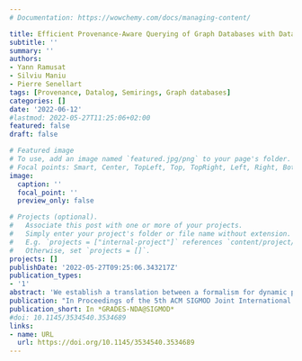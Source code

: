 ```yaml
---
# Documentation: https://wowchemy.com/docs/managing-content/

title: Efficient Provenance-Aware Querying of Graph Databases with Datalog
subtitle: ''
summary: ''
authors:
- Yann Ramusat
- Silviu Maniu
- Pierre Senellart
tags: [Provenance, Datalog, Semirings, Graph databases]
categories: []
date: '2022-06-12'
#lastmod: 2022-05-27T11:25:06+02:00
featured: false
draft: false

# Featured image
# To use, add an image named `featured.jpg/png` to your page's folder.
# Focal points: Smart, Center, TopLeft, Top, TopRight, Left, Right, BottomLeft, Bottom, BottomRight.
image:
  caption: ''
  focal_point: ''
  preview_only: false

# Projects (optional).
#   Associate this post with one or more of your projects.
#   Simply enter your project's folder or file name without extension.
#   E.g. `projects = ["internal-project"]` references `content/project/deep-learning/index.md`.
#   Otherwise, set `projects = []`.
projects: []
publishDate: '2022-05-27T09:25:06.343217Z'
publication_types:
- '1'
abstract: 'We establish a translation between a formalism for dynamic programming over hypergraphs and the computation of semiring-based provenance for Datalog programs. The benefit of this translation is a new method for computing the provenance of Datalog programs for specific classes of semirings, which we apply to provenance-aware querying of graph databases. Theoretical results and practical optimizations lead to an efficient implementation using Soufflé, a state-of-the-art Datalog interpreter. Experimental results on real-world data suggest this approach to be efficient in practical contexts, competing with dedicated solutions for graphs.'
publication: "In Proceedings of the 5th ACM SIGMOD Joint International Workshop on Graph Data Management Experiences & Systems (GRADES) and Network Data Analytics (NDA), Philadelphia, Pennsylvania, USA, 12 June 2022"
publication_short: In *GRADES-NDA@SIGMOD*
#doi: 10.1145/3534540.3534689
links:
- name: URL
  url: https://doi.org/10.1145/3534540.3534689
---
```

